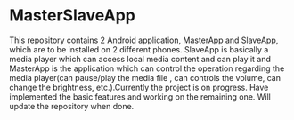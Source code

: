 # MasterSlaveApp
This repository contains 2 Android application, MasterApp and SlaveApp, which are to be installed on 2 different phones.
SlaveApp is basically a media player which can access local media content and can play it and 
MasterApp is the application which can control the operation regarding the media player(can pause/play the media file
, can controls the volume, can change the brightness, etc.).Currently the project is on progress.
Have implemented the basic features and working on the remaining one. Will update the repository when done.
